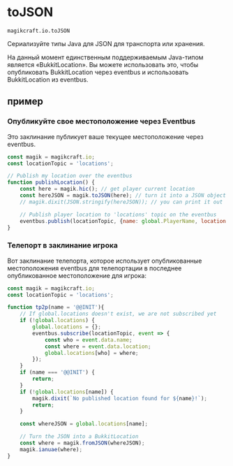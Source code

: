 
# toJSON

`magikcraft.io.toJSON`

Сериализуйте типы Java для JSON для транспорта или хранения.

На данный момент единственным поддерживаемым Java-типом является «BukkitLocation». Вы можете использовать это, чтобы опубликовать BukkitLocation через eventbus и использовать BukkitLocation из eventbus.

## пример

### Опубликуйте свое местоположение через Eventbus

Это заклинание публикует ваше текущее местоположение через eventbus.

```javascript
const magik = magikcraft.io;
const locationTopic = 'locations';

// Publish my location over the eventbus
function publishLocation() {
    const here = magik.hic(); // get player current location
    const hereJSON = magik.toJSON(here); // turn it into a JSON object
    // magik.dixit(JSON.stringify(hereJSON)); // you can print it out

    // Publish player location to 'locations' topic on the eventbus
    eventbus.publish(locationTopic, {name: global.PlayerName, location: hereJSON});
}
```

### Телепорт в заклинание игрока

Вот заклинание телепорта, которое использует опубликованные местоположения eventbus для телепортации в последнее опубликованное местоположение для игрока:

```javascript
const magik = magikcraft.io;
const locationTopic = 'locations';

function tp2p(name = '@@INIT'){
    // If global.locations doesn't exist, we are not subscribed yet
    if (!global.locations) {
        global.locations = {};
        eventbus.subscribe(locationTopic, event => {
            const who = event.data.name;
            const where = event.data.location;
            global.locations[who] = where;
        });
    }
    if (name === '@@INIT') {
        return;
    }
    if (!global.locations[name]) {
        magik.dixit(`No published location found for ${name}!`);
        return;
    }

    const whereJSON = global.locations[name];

    // Turn the JSON into a BukkitLocation
    const where = magik.fromJSON(whereJSON);
    magik.ianuae(where);
}
```